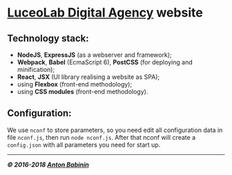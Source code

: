 # [LuceoLab Digital Agency](http://luceolab.com) website



## Technology stack:

- **NodeJS**, **ExpressJS** (as a webserver and framework);
- **Webpack**, **Babel** (EcmaScript 6), **PostCSS** (for deploying and minification);
- **React**, **JSX** (UI library realising a website as SPA);
- using **Flexbox** (front-end methodology);
- using **CSS modules** (front-end methodology).



## Configuration:

We use `nconf` to store parameters, so you need edit all configuration data in file `nconf.js`, then run `node nconf.js`. After that nconf will create a `config.json` with all parameters you need for start up.

------

***© 2016-2018 [Anton Babinin](mailto:wkyborgw@gmail.com)***
